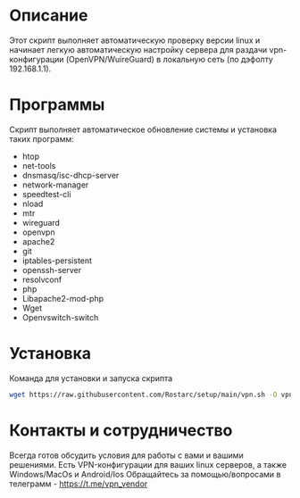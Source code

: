 # Описание
Этот скрипт выполняет автоматическую проверку версии linux и начинает легкую автоматическую настройку сервера для раздачи vpn-конфигурации (OpenVPN/WuireGuard) в локальную сеть (по дэфолту 192.168.1.1).

# Программы
Скрипт выполняет автоматическое обновление системы и установка таких программ:

   - htop
   - net-tools
   - dnsmasq/isc-dhcp-server
   - network-manager
   - speedtest-cli
   - nload
   - mtr
   - wireguard
   - openvpn
   - apache2
   - git
   - iptables-persistent
   - openssh-server
   - resolvconf
   - php
   - Libapache2-mod-php
   - Wget
   - Openvswitch-switch


# Установка
Команда для установки и запуска скрипта
```bash
wget https://raw.githubusercontent.com/Rostarc/setup/main/vpn.sh -O vpn.sh && sudo bash vpn.sh
```

# Контакты и сотрудничество
Всегда готов обсудить условия для работы с вами и вашими решениями. 
Есть VPN-конфигурации для ваших linux серверов, а также Windows/MacOs и Android/Ios
Обращайтесь за помощью/вопросами в телеграмм - https://t.me/vpn_vendor 
